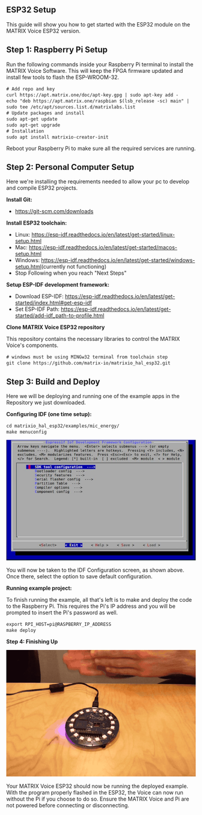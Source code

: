 ## ESP32 Setup
This guide will show you how to get started with the ESP32 module on the MATRIX Voice ESP32 version.

## Step 1: Raspberry Pi Setup

Run the following commands inside your Raspberry Pi terminal to install the MATRIX Voice Software. This will keep the FPGA firmware updated and install few tools to flash the ESP-WROOM-32.

```language-bash
# Add repo and key
curl https://apt.matrix.one/doc/apt-key.gpg | sudo apt-key add -
echo "deb https://apt.matrix.one/raspbian $(lsb_release -sc) main" | sudo tee /etc/apt/sources.list.d/matrixlabs.list
# Update packages and install
sudo apt-get update
sudo apt-get upgrade
# Installation
sudo apt install matrixio-creator-init
```
Reboot your Raspberry Pi to make sure all the required services are running.

## Step 2: Personal Computer Setup

Here we're installing the requirements needed to allow your pc to develop and compile ESP32 projects.

<b>Install Git:</b>

- <a href="https://git-scm.com/downloads" target="_blank">https://git-scm.com/downloads</a>

<b>Install ESP32 toolchain:</b>

- Linux: <a href="https://esp-idf.readthedocs.io/en/latest/get-started/linux-setup.html" target="_blank">https://esp-idf.readthedocs.io/en/latest/get-started/linux-setup.html</a>
- Mac: <a href="https://esp-idf.readthedocs.io/en/latest/get-started/macos-setup.html" target="_blank">https://esp-idf.readthedocs.io/en/latest/get-started/macos-setup.html</a>
- Windows: <a href="https://esp-idf.readthedocs.io/en/latest/get-started/windows-setup.html" target="_blank">https://esp-idf.readthedocs.io/en/latest/get-started/windows-setup.html</a>(currently not functioning)
- Stop Following when you reach "Next Steps"

<b>Setup ESP-IDF development framework:</b>

- Download ESP-IDF: <a href="https://esp-idf.readthedocs.io/en/latest/get-started/index.html#get-esp-idf" target="_blank">https://esp-idf.readthedocs.io/en/latest/get-started/index.html#get-esp-idf</a>
- Set ESP-IDF Path: <a href="https://esp-idf.readthedocs.io/en/latest/get-started/add-idf_path-to-profile.html" target="_blank">https://esp-idf.readthedocs.io/en/latest/get-started/add-idf_path-to-profile.html</a>

<b>Clone MATRIX Voice ESP32 repository</b>

This repository contains the necessary libraries to control the MATRIX Voice's components.
```language-bash
# windows must be using MINGw32 terminal from toolchain step
git clone https://github.com/matrix-io/matrixio_hal_esp32.git
```

## Step 3: Build and Deploy

Here we will be deploying and running one of the example apps in the Repository we just downloaded.

<b>Configuring IDF (one time setup):</b>
```language-bash
cd matrixio_hal_esp32/examples/mic_energy/
make menuconfig
```

![](img/esp32-1.jpg)

You will now be taken to the IDF Configuration screen, as shown above. Once there, select the <Exit> option to save default configuration.

<b>Running example project:</b>

To finish running the example, all that's left is to make and deploy the code to the Raspberry Pi. This requires the Pi's IP address and you will be prompted to insert the Pi's password as well.
```language-bash
export RPI_HOST=pi@RASPBERRY_IP_ADDRESS
make deploy
```

<b>Step 4: Finishing Up</b>

![](img/esp32-2.gif)

Your MATRIX Voice ESP32 should now be running the deployed example. With the program properly flashed in the ESP32, the Voice can now run without the Pi if you choose to do so. Ensure the MATRIX Voice and Pi are not powered before connecting or disconnecting.




